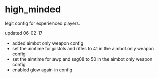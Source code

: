 # high_minded

legit config for experienced players.

updated 06-02-17

- added aimbot only weapon config
- set the aimtime for pistols and rifles to 41 in the aimbot only weapon config
- set the aimtime for awp and ssg08 to 50 in the aimbot only weapon config
- enabled glow again in config


